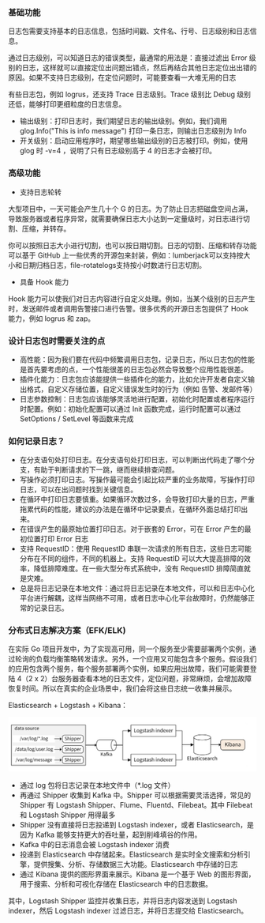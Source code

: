 ### 基础功能 ###

日志包需要支持基本的日志信息，包括时间戳、文件名、行号、日志级别和日志信息。

通过日志级别，可以知道日志的错误类型，最通常的用法是：直接过滤出 Error 级别的日志，这样就可以直接定位出问题出错点，然后再结合其他日志定位出出错的原因。如果不支持日志级别，在定位问题时，可能要查看一大堆无用的日志

有些日志包，例如 logrus，还支持 Trace 日志级别。Trace 级别比 Debug 级别还低，能够打印更细粒度的日志信息。

* 输出级别：打印日志时，我们期望日志的输出级别。例如，我们调用 glog.Info("This is info message") 打印一条日志，则输出日志级别为 Info
* 开关级别：启动应用程序时，期望哪些输出级别的日志被打印。例如，使用 glog 时 -v=4 ，说明了只有日志级别高于 4 的日志才会被打印。

### 高级功能 ###

* 支持日志轮转

大型项目中，一天可能会产生几十个 G 的日志。为了防止日志把磁盘空间占满，导致服务器或者程序异常，就需要确保日志大小达到一定量级时，对日志进行切割、压缩，并转存。

你可以按照日志大小进行切割，也可以按日期切割。日志的切割、压缩和转存功能可以基于 GitHub 上一些优秀的开源包来封装，例如：lumberjack可以支持按大小和日期归档日志，file-rotatelogs支持按小时数进行日志切割。

* 具备 Hook 能力

Hook 能力可以使我们对日志内容进行自定义处理。例如，当某个级别的日志产生时，发送邮件或者调用告警接口进行告警。很多优秀的开源日志包提供了 Hook 能力，例如 logrus 和 zap。



### 设计日志包时需要关注的点 ###

* 高性能：因为我们要在代码中频繁调用日志包，记录日志，所以日志包的性能是首先要考虑的点，一个性能很差的日志包必然会导致整个应用性能很差。
* 插件化能力：日志包应该能提供一些插件化的能力，比如允许开发者自定义输出格式，自定义存储位置，自定义错误发生时的行为（例如 告警、发邮件等）
* 日志参数控制：日志包应该能够灵活地进行配置，初始化时配置或者程序运行时配置。例如：初始化配置可以通过 Init 函数完成，运行时配置可以通过 SetOptions / SetLevel 等函数来完成



### 如何记录日志？ ###

* 在分支语句处打印日志。在分支语句处打印日志，可以判断出代码走了哪个分支，有助于判断请求的下一跳，继而继续排查问题。
* 写操作必须打印日志。写操作最可能会引起比较严重的业务故障，写操作打印日志，可以在出问题时找到关键信息。
* 在循环中打印日志要慎重。如果循环次数过多，会导致打印大量的日志，严重拖累代码的性能，建议的办法是在循环中记录要点，在循环外面总结打印出来。
* 在错误产生的最原始位置打印日志。对于嵌套的 Error，可在 Error 产生的最初位置打印 Error 日志
* 支持 RequestID：使用 RequestID 串联一次请求的所有日志，这些日志可能分布在不同的组件，不同的机器上。支持 RequestID 可以大大提高排障的效率，降低排障难度。在一些大型分布式系统中，没有 RequestID 排障简直就是灾难。
* 总是将日志记录在本地文件：通过将日志记录在本地文件，可以和日志中心化平台进行解耦，这样当网络不可用，或者日志中心化平台故障时，仍然能够正常的记录日志。

### 分布式日志解决方案（EFK/ELK)

在实际 Go 项目开发中，为了实现高可用，同一个服务至少需要部署两个实例，通过轮询的负载均衡策略转发请求。另外，一个应用又可能包含多个服务。假设我们的应用包含两个服务，每个服务部署两个实例，如果应用出故障，我们可能需要登陆 4（2 x 2）台服务器查看本地的日志文件，定位问题，非常麻烦，会增加故障恢复时间。所以在真实的企业场景中，我们会将这些日志统一收集并展示。

Elasticsearch + Logstash + Kibana：

![image-20240920204928679](../images/image-20240920204928679.png)

* 通过 log 包将日志记录在本地文件中（*.log 文件）
* 再通过 Shipper 收集到 Kafka 中。Shipper 可以根据需要灵活选择，常见的 Shipper 有 Logstash Shipper、Flume、Fluentd、Filebeat。其中 Filebeat 和 Logstash Shipper 用得最多
* Shipper 没有直接将日志投递到 Logstash indexer，或者 Elasticsearch，是因为 Kafka 能够支持更大的吞吐量，起到削峰填谷的作用。
* Kafka 中的日志消息会被 Logstash indexer 消费
* 投递到 Elasticsearch 中存储起来。Elasticsearch 是实时全文搜索和分析引擎，提供搜集、分析、存储数据三大功能。Elasticsearch 中存储的日志
* 通过 Kibana 提供的图形界面来展示。Kibana 是一个基于 Web 的图形界面，用于搜索、分析和可视化存储在 Elasticsearch 中的日志数据。

其中，Logstash Shipper 监控并收集日志，并将日志内容发送到 Logstash indexer，然后 Logstash indexer 过滤日志，并将日志提交给 Elasticsearch。

















